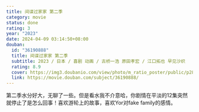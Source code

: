 ```yaml
---
title: 间谍过家家 第二季
category: movie
status: done
rating: 3
year: "2023"
date: 2024-04-09 03:14:50+08:00
douban:
  id: "36190888"
  title: 间谍过家家 第二季
  subtitle: 2023 / 日本 / 喜剧 动画 / 古桥一浩 原田孝宏 / 江口拓也 早见沙织
  rating: 8.9
  cover: https://img3.doubanio.com/view/photo/m_ratio_poster/public/p2899072942.jpg
  link: https://movie.douban.com/subject/36190888/
---
```


第二季水分好大，无聊了一些。但是看水我不介意哈，你剧情在平淡的12集突然就停止了是怎么回事！喜欢游轮上的故事，喜欢Yor对fake family的感情。
